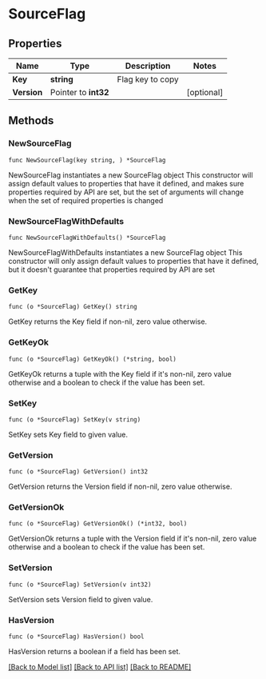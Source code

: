 # SourceFlag

## Properties

Name | Type | Description | Notes
------------ | ------------- | ------------- | -------------
**Key** | **string** | Flag key to copy | 
**Version** | Pointer to **int32** |  | [optional] 

## Methods

### NewSourceFlag

`func NewSourceFlag(key string, ) *SourceFlag`

NewSourceFlag instantiates a new SourceFlag object
This constructor will assign default values to properties that have it defined,
and makes sure properties required by API are set, but the set of arguments
will change when the set of required properties is changed

### NewSourceFlagWithDefaults

`func NewSourceFlagWithDefaults() *SourceFlag`

NewSourceFlagWithDefaults instantiates a new SourceFlag object
This constructor will only assign default values to properties that have it defined,
but it doesn't guarantee that properties required by API are set

### GetKey

`func (o *SourceFlag) GetKey() string`

GetKey returns the Key field if non-nil, zero value otherwise.

### GetKeyOk

`func (o *SourceFlag) GetKeyOk() (*string, bool)`

GetKeyOk returns a tuple with the Key field if it's non-nil, zero value otherwise
and a boolean to check if the value has been set.

### SetKey

`func (o *SourceFlag) SetKey(v string)`

SetKey sets Key field to given value.


### GetVersion

`func (o *SourceFlag) GetVersion() int32`

GetVersion returns the Version field if non-nil, zero value otherwise.

### GetVersionOk

`func (o *SourceFlag) GetVersionOk() (*int32, bool)`

GetVersionOk returns a tuple with the Version field if it's non-nil, zero value otherwise
and a boolean to check if the value has been set.

### SetVersion

`func (o *SourceFlag) SetVersion(v int32)`

SetVersion sets Version field to given value.

### HasVersion

`func (o *SourceFlag) HasVersion() bool`

HasVersion returns a boolean if a field has been set.


[[Back to Model list]](../README.md#documentation-for-models) [[Back to API list]](../README.md#documentation-for-api-endpoints) [[Back to README]](../README.md)



